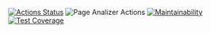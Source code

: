 [![Actions Status](https://github.com/Onoiro/python-project-83/workflows/hexlet-check/badge.svg)](https://github.com/Onoiro/python-project-83/actions)
![Page Analizer Actions](https://github.com/Onoiro/python-project-83/workflows/page-analyzer-check.yml/badge.svg)
[![Maintainability](https://api.codeclimate.com/v1/badges/3807cda22bbcca6fee03/maintainability)](https://codeclimate.com/github/Onoiro/python-project-83/maintainability)
[![Test Coverage](https://api.codeclimate.com/v1/badges/3807cda22bbcca6fee03/test_coverage)](https://codeclimate.com/github/Onoiro/python-project-83/test_coverage)

